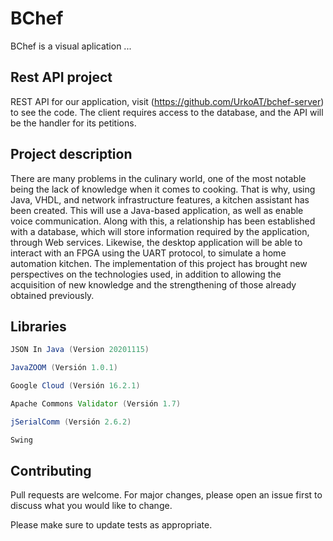 # BChef

BChef is a visual aplication ...

## Rest API project


REST API for our application, visit (https://github.com/UrkoAT/bchef-server) to see the code. The client requires access to the database, and the API will be the handler for its petitions.

## Project description

There are many problems in the culinary world, one of the most notable being the lack
of knowledge when it comes to cooking. That is why, using Java, VHDL, and network
infrastructure features, a kitchen assistant has been created. This will use a Java-based
application, as well as enable voice communication. Along with this, a relationship has been
established with a database, which will store information required by the application, through
Web services. Likewise, the desktop application will be able to interact with an FPGA using the
UART protocol, to simulate a home automation kitchen. The implementation of this project has
brought new perspectives on the technologies used, in addition to allowing the acquisition of
new knowledge and the strengthening of those already obtained previously.

## Libraries
```Java
JSON In Java (Version 20201115)

JavaZOOM (Versión 1.0.1)

Google Cloud (Versión 16.2.1)

Apache Commons Validator (Versión 1.7)

jSerialComm (Versión 2.6.2)

Swing
```
## Contributing
Pull requests are welcome. For major changes, please open an issue first to discuss what you would like to change.

Please make sure to update tests as appropriate.
